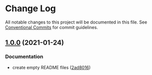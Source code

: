 # Change Log

All notable changes to this project will be documented in this file.
See [Conventional Commits](https://conventionalcommits.org) for commit guidelines.

## [1.0.0](https://github.com/danielpes/coding-standards/compare/@danielpes/eslint-config@0.1.2...@danielpes/eslint-config@1.0.0) (2021-01-24)


### Documentation

* create empty README files ([2ad8016](https://github.com/danielpes/coding-standards/commit/2ad80164e5e4799d57e0766163b519ac100e4003))
